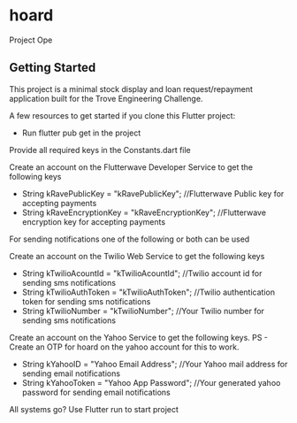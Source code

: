 # hoard

Project Ope

## Getting Started

This project is a minimal stock display and loan request/repayment application built for the Trove Engineering Challenge.

A few resources to get started if you clone this Flutter project:

- Run flutter pub get in the project

Provide all required keys in the Constants.dart file

Create an account on the Flutterwave Developer Service to get the following keys

- String kRavePublicKey = "kRavePublicKey"; //Flutterwave Public key for accepting payments
- String kRaveEncryptionKey = "kRaveEncryptionKey"; //Flutterwave encryption key for accepting payments

For sending notifications one of the following or both can be used

Create an account on the Twilio Web Service to get the following keys

- String kTwilioAcountId = "kTwilioAcountId"; //Twilio account id for sending sms notifications
- String kTwilioAuthToken = "kTwilioAuthToken"; //Twilio authentication token for sending sms notifications
- String kTwilioNumber = "kTwilioNumber"; //Your Twilio number for sending sms notifications

Create an account on the Yahoo Service to get the following keys. PS - Create an OTP for hoard on the yahoo account for this to work.
- String kYahooID = "Yahoo Email Address"; //Your Yahoo mail address for sending email notifications
- String kYahooToken = "Yahoo App Password";  //Your generated yahoo password for sending email notifications

All systems go? Use Flutter run to start project
